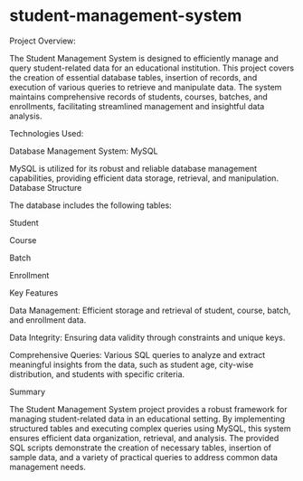 # student-management-system

Project Overview:

The Student Management System is designed to efficiently manage and query student-related data for an educational institution. This project covers the creation of essential database tables, insertion of records, and execution of various queries to retrieve and manipulate data. The system maintains comprehensive records of students, courses, batches, and enrollments, facilitating streamlined management and insightful data analysis.

Technologies Used:

Database Management System: MySQL

MySQL is utilized for its robust and reliable database management capabilities, providing efficient data storage, retrieval, and manipulation.
Database Structure

The database includes the following tables:

Student

Course

Batch

Enrollment

Key Features

Data Management: Efficient storage and retrieval of student, course, batch, and enrollment data.

Data Integrity: Ensuring data validity through constraints and unique keys.

Comprehensive Queries: Various SQL queries to analyze and extract meaningful insights from the data, such as student age, city-wise distribution, and students with specific criteria.

Summary

The Student Management System project provides a robust framework for managing student-related data in an educational setting. By implementing structured tables and executing complex queries using MySQL, this system ensures efficient data organization, retrieval, and analysis. The provided SQL scripts demonstrate the creation of necessary tables, insertion of sample data, and a variety of practical queries to address common data management needs.
